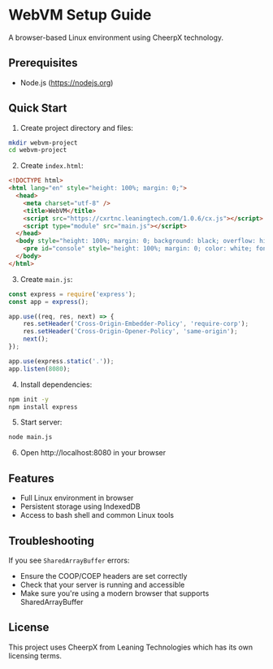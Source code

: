 # WebVM Setup Guide

A browser-based Linux environment using CheerpX technology.

## Prerequisites
- Node.js (https://nodejs.org)

## Quick Start

1. Create project directory and files:
```bash
mkdir webvm-project
cd webvm-project
```

2. Create `index.html`:
```html
<!DOCTYPE html>
<html lang="en" style="height: 100%; margin: 0;">
  <head>
    <meta charset="utf-8" />
    <title>WebVM</title>
    <script src="https://cxrtnc.leaningtech.com/1.0.6/cx.js"></script>
    <script type="module" src="main.js"></script>
  </head>
  <body style="height: 100%; margin: 0; background: black; overflow: hidden;">
    <pre id="console" style="height: 100%; margin: 0; color: white; font-family: monospace;"></pre>
  </body>
</html>
```

3. Create `main.js`:
```javascript
const express = require('express');
const app = express();

app.use((req, res, next) => {
    res.setHeader('Cross-Origin-Embedder-Policy', 'require-corp');
    res.setHeader('Cross-Origin-Opener-Policy', 'same-origin');
    next();
});

app.use(express.static('.'));
app.listen(8080);
```

4. Install dependencies:
```bash
npm init -y
npm install express
```

5. Start server:
```bash
node main.js
```

6. Open http://localhost:8080 in your browser

## Features
- Full Linux environment in browser
- Persistent storage using IndexedDB
- Access to bash shell and common Linux tools

## Troubleshooting

If you see `SharedArrayBuffer` errors:
- Ensure the COOP/COEP headers are set correctly
- Check that your server is running and accessible
- Make sure you're using a modern browser that supports SharedArrayBuffer

## License
This project uses CheerpX from Leaning Technologies which has its own licensing terms.
